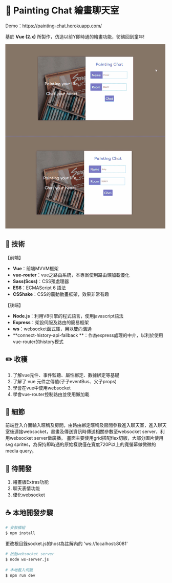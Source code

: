
# :art: Painting Chat 繪畫聊天室

Demo：https://painting-chat.herokuapp.com/

基於 **Vue (2.x)** 所製作，仿造以前Y即時通的繪畫功能，彷彿回到童年!

![image](https://raw.githubusercontent.com/motea927/vue-chat-paint/master/demoimg/demo.gif)

## :page_facing_up: 技術

【前端】

- **Vue**：前端MVVM框架
- **vue-router**：vue之路由系統，本專案使用路由懶加載優化
- **Sass(Scss)**：CSS預處理器
- **ES6**：ECMAScript 6 語法
- **CSShake**：CSS的震動動畫框架，效果非常有趣

【後端】

- **Node.js**：利用V8引擎的程式語言，使用javascript語法
- **Express**：架設伺服及路由的簡易框架
- **ws**：websocket函式庫，用以雙向溝通
- **connect-history-api-fallback
**：作為express處理的中介，以利於使用vue-router的history模式

## :pencil2: 收穫

1. 了解vue元件、事件監聽、屬性綁定、數據綁定等基礎
2. 了解了 vue 元件之傳值(子子eventBus、父子props)
3. 學會在vue中使用websocket
4. 學會vue-router控制路由並使用懶加載


## :pencil: 細節


前端登入介面輸入暱稱及房間，由路由綁定暱稱及房間參數進入聊天室，進入聊天室後連接websocket，畫畫及傳送資訊時傳送相關參數至websocket server，利用websocket server做廣播。
畫面主要使用grid搭配flex切版，大部分圖片使用svg sprites，為保持即時通的原始樣貌僅在寬度720P以上的寬螢幕做微微的media query。


## :pushpin: 待開發

1. 繪畫版Extras功能
2. 聊天表情功能
3. 優化websocket

## :coffee: 本地開發步驟

``` bash
# 安裝模組
$ npm install
```
更改根目錄socket.js的host為註解內的 'ws://localhost:8081'

``` bash
# 啟動websocket server
$ node ws-server.js

# 本地載入伺服
$ npm run dev
```

